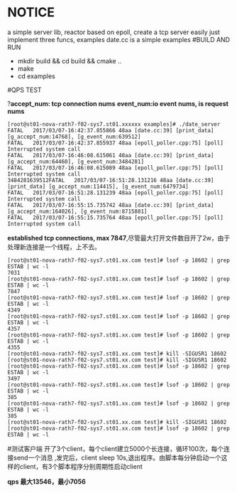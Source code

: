 # NOTICE
a simple server lib, reactor based on epoll, create a tcp server easily just implement three funcs,
examples date.cc is a simple examples
#BUILD AND RUN
* mkdir build && cd build && cmake ..
* make
* cd examples

#QPS TEST

?**accept_num: tcp connection nums**
**event_num:io event nums, is request nums**
```
[root@st01-nova-rath7-f02-sys7.st01.xxxxxx examples]# ./date_server
FATAL   2017/03/07-16:42:37.855866 48aa [date.cc:39] [print_data] [g_accept_num:14768], [g_event_num:639512]
FATAL   2017/03/07-16:42:37.855937 48aa [epoll_poller.cpp:75] [poll] Interrupted system call
FATAL   2017/03/07-16:46:08.615061 48aa [date.cc:39] [print_data] [g_accept_num:64460], [g_event_num:3484281]
FATAL   2017/03/07-16:46:08.615089 48aa [epoll_poller.cpp:75] [poll] Interrupted system call
3484281639512FATAL   2017/03/07-16:51:28.131216 48aa [date.cc:39] [print_data] [g_accept_num:114415], [g_event_num:6479734]
FATAL   2017/03/07-16:51:28.131239 48aa [epoll_poller.cpp:75] [poll] Interrupted system call
FATAL   2017/03/07-16:55:15.735742 48aa [date.cc:39] [print_data] [g_accept_num:164026], [g_event_num:8715881]
FATAL   2017/03/07-16:55:15.735764 48aa [epoll_poller.cpp:75] [poll] Interrupted system call
```

**established tcp connections, max 7847**,尽管最大打开文件数目开了2w，由于处理新连接是一个线程，上不去。
```
[root@st01-nova-rath7-f02-sys7.st01.xx.com test]# lsof -p 18602 | grep ESTAB | wc -l
7031
[root@st01-nova-rath7-f02-sys7.st01.xx.com test]# lsof -p 18602 | grep ESTAB | wc -l
7847
[root@st01-nova-rath7-f02-sys7.st01.xx.com test]# lsof -p 18602 | grep ESTAB | wc -l
4349
[root@st01-nova-rath7-f02-sys7.st01.xx.com test]# lsof -p 18602 | grep ESTAB | wc -l
4357
[root@st01-nova-rath7-f02-sys7.st01.xx.com test]# lsof -p 18602 | grep ESTAB | wc -l
4355
[root@st01-nova-rath7-f02-sys7.st01.xx.com test]# kill -SIGUSR1 18602
[root@st01-nova-rath7-f02-sys7.st01.xx.com test]# kill -SIGUSR1 18602
[root@st01-nova-rath7-f02-sys7.st01.xx.com test]# lsof -p 18602 | grep ESTAB | wc -l
3497
[root@st01-nova-rath7-f02-sys7.st01.xx.com test]# lsof -p 18602 | grep ESTAB | wc -l
385
[root@st01-nova-rath7-f02-sys7.st01.xx.com test]# lsof -p 18602 | grep ESTAB | wc -l
385
[root@st01-nova-rath7-f02-sys7.st01.xx.com test]# kill -SIGUSR1 18602
[root@st01-nova-rath7-f02-sys7.st01.xx.com test]# lsof -p 18602 | grep ESTAB | wc -l
```

#测试客户端
开了3个client，每个client建立5000个长连接，循环100次，每个连接send一个消息 ,发完后，client sleep 10s,退出程序。由脚本每分钟启动一个这样的client，有3个脚本程序分别周期性启动client

**qps 最大13546，最小7056**
